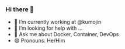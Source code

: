 ### Hi there 👋

- 🔭 I’m currently working at @kumojin
- 🤔 I’m looking for help with ...
- 💬 Ask me about Docker, Container, DevOps
- 😄 Pronouns: He/Him

